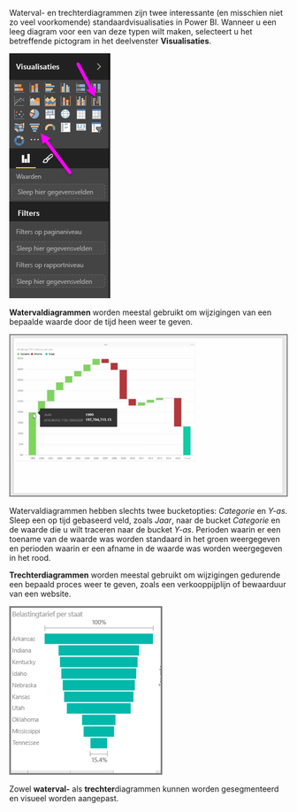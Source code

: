 Waterval- en trechterdiagrammen zijn twee interessante (en misschien niet zo veel voorkomende) standaardvisualisaties in Power BI. Wanneer u een leeg diagram voor een van deze typen wilt maken, selecteert u het betreffende pictogram in het deelvenster **Visualisaties**.

![](media/3-8-create-waterfall-funnel-charts/3-8_1.png)

**Watervaldiagrammen** worden meestal gebruikt om wijzigingen van een bepaalde waarde door de tijd heen weer te geven.

![](media/3-8-create-waterfall-funnel-charts/3-8_2.png)

Watervaldiagrammen hebben slechts twee bucketopties: *Categorie* en *Y-as*. Sleep een op tijd gebaseerd veld, zoals *Jaar*, naar de bucket *Categorie* en de waarde die u wilt traceren naar de bucket *Y-as*. Perioden waarin er een toename van de waarde was worden standaard in het groen weergegeven en perioden waarin er een afname in de waarde was worden weergegeven in het rood.

**Trechterdiagrammen** worden meestal gebruikt om wijzigingen gedurende een bepaald proces weer te geven, zoals een verkooppijplijn of bewaarduur van een website.

![](media/3-8-create-waterfall-funnel-charts/3-8_3.png)

Zowel **waterval-** als **trechter**diagrammen kunnen worden gesegmenteerd en visueel worden aangepast.

